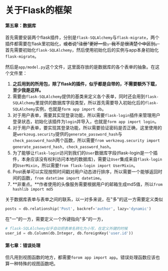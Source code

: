 # 关于Flask的框架

#### 第五章：数据库

首先需要安装两个flask插件，分别是`flask-SQLAlchemy`与`flask-migrate`，两个插件都需要在flask里初始化，~~或者说"注册"更好一些，我不是很清楚个中区别。~~首先需要初始化`flask-SQLAlchemy`，然后使用初始化后的实例与app本身初始化`flask-migrate`。

然后是`app/model.py`这个文件，这里面存放的是数据库的各个表单的抽象。在这个文件里：

1. **之后用到的所用包，除了flask的插件，似乎都是自带的，不需要额外下载，至少我是这样。**
2. 需要由`flask-SQLAlchemy`提供的基类来定义各个表单，同时还会用到`flask-SQLAlchemy`里提供的数据库字段类型，所以首先需要导入初始化后的`flask-SQLAlchemy`实例，也就是`form app import db`。
3. 对于用户表单，需要其实现登录功能，所以需要`flask-login`插件来管理用户登录状态，初始化该插件为`login`并导入，也就是`form app import login`。
4. 对于用户表单，要实现其登录功能，所以需要验证密码是否正确，这里使用的是`werkzeug.security`提供的`generate_password_hash`与`check_password_hash`两个函数，所以需要`from werkzeug.security import generate_password_hash, check_password_hash`。
5. 为了能够让`flask-login`访问到我们的`User`数据库字段(flask-login是一个插件，本身应该没有权利访问本地的数据库)，需要让`User`集成来自`flask-login`的`UserMixin`，所以需要`from flask-login import UserMixin`。
6. Post表单可以实现按照时间戳对用户动态进行排序，所以需要一个能够返回时间的函数，`from datetime import datetime`。
7. **非重点。**作者使用的头像服务需要根据用户的邮箱生成md5值，所以`from hashlib import md5`

关于数据库表单与表单之间的联系，以一对多来说，在"多"的这一方需要定义类似

```python
posts = db.relationship('Post', backref='author', lazy='dynamic')
```

在"一"的一方，需要定义一个外键指向"多"的一方，

```python
# flask-SQLAlchemy似乎自动把表单名转化为小写，在定义外键的时候
user_id = db.Column(db.Integer, db.foreignKey('user.id'))
```



#### 第七章：错误处理

但凡用到视图函数的地方，都需要`forom app import app`。错误处理函数应该也算一种特殊的视图函数吧。